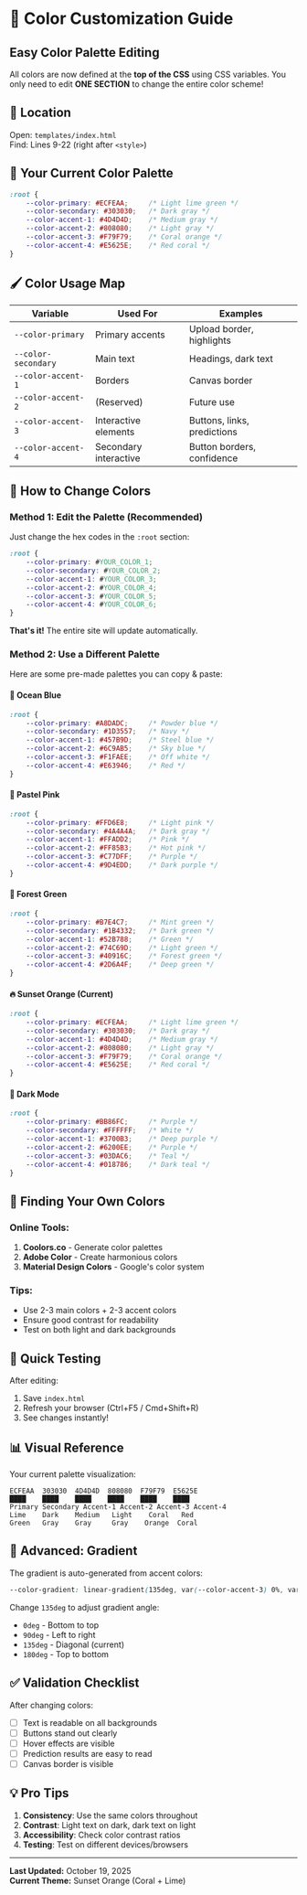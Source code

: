 # 🎨 Color Customization Guide

## Easy Color Palette Editing

All colors are now defined at the **top of the CSS** using CSS variables. You only need to edit **ONE SECTION** to change the entire color scheme!

## 📍 Location

Open: `templates/index.html`  
Find: Lines 9-22 (right after `<style>`)

## 🎨 Your Current Color Palette

```css
:root {
    --color-primary: #ECFEAA;     /* Light lime green */
    --color-secondary: #303030;   /* Dark gray */
    --color-accent-1: #4D4D4D;    /* Medium gray */
    --color-accent-2: #808080;    /* Light gray */
    --color-accent-3: #F79F79;    /* Coral orange */
    --color-accent-4: #E5625E;    /* Red coral */
}
```

## 🖌️ Color Usage Map

| Variable | Used For | Examples |
|----------|----------|----------|
| `--color-primary` | Primary accents | Upload border, highlights |
| `--color-secondary` | Main text | Headings, dark text |
| `--color-accent-1` | Borders | Canvas border |
| `--color-accent-2` | (Reserved) | Future use |
| `--color-accent-3` | Interactive elements | Buttons, links, predictions |
| `--color-accent-4` | Secondary interactive | Button borders, confidence |

## 🎯 How to Change Colors

### Method 1: Edit the Palette (Recommended)

Just change the hex codes in the `:root` section:

```css
:root {
    --color-primary: #YOUR_COLOR_1;
    --color-secondary: #YOUR_COLOR_2;
    --color-accent-1: #YOUR_COLOR_3;
    --color-accent-2: #YOUR_COLOR_4;
    --color-accent-3: #YOUR_COLOR_5;
    --color-accent-4: #YOUR_COLOR_6;
}
```

**That's it!** The entire site will update automatically.

### Method 2: Use a Different Palette

Here are some pre-made palettes you can copy & paste:

#### 🌊 Ocean Blue
```css
:root {
    --color-primary: #A8DADC;     /* Powder blue */
    --color-secondary: #1D3557;   /* Navy */
    --color-accent-1: #457B9D;    /* Steel blue */
    --color-accent-2: #6C9AB5;    /* Sky blue */
    --color-accent-3: #F1FAEE;    /* Off white */
    --color-accent-4: #E63946;    /* Red */
}
```

#### 🌸 Pastel Pink
```css
:root {
    --color-primary: #FFD6E8;     /* Light pink */
    --color-secondary: #4A4A4A;   /* Dark gray */
    --color-accent-1: #FFADD2;    /* Pink */
    --color-accent-2: #FF85B3;    /* Hot pink */
    --color-accent-3: #C77DFF;    /* Purple */
    --color-accent-4: #9D4EDD;    /* Dark purple */
}
```

#### 🌿 Forest Green
```css
:root {
    --color-primary: #B7E4C7;     /* Mint green */
    --color-secondary: #1B4332;   /* Dark green */
    --color-accent-1: #52B788;    /* Green */
    --color-accent-2: #74C69D;    /* Light green */
    --color-accent-3: #40916C;    /* Forest green */
    --color-accent-4: #2D6A4F;    /* Deep green */
}
```

#### 🔥 Sunset Orange (Current)
```css
:root {
    --color-primary: #ECFEAA;     /* Light lime green */
    --color-secondary: #303030;   /* Dark gray */
    --color-accent-1: #4D4D4D;    /* Medium gray */
    --color-accent-2: #808080;    /* Light gray */
    --color-accent-3: #F79F79;    /* Coral orange */
    --color-accent-4: #E5625E;    /* Red coral */
}
```

#### 🌌 Dark Mode
```css
:root {
    --color-primary: #BB86FC;     /* Purple */
    --color-secondary: #FFFFFF;   /* White */
    --color-accent-1: #3700B3;    /* Deep purple */
    --color-accent-2: #6200EE;    /* Purple */
    --color-accent-3: #03DAC6;    /* Teal */
    --color-accent-4: #018786;    /* Dark teal */
}
```

## 🎨 Finding Your Own Colors

### Online Tools:
1. **Coolors.co** - Generate color palettes
2. **Adobe Color** - Create harmonious colors
3. **Material Design Colors** - Google's color system

### Tips:
- Use 2-3 main colors + 2-3 accent colors
- Ensure good contrast for readability
- Test on both light and dark backgrounds

## 🔄 Quick Testing

After editing:
1. Save `index.html`
2. Refresh your browser (Ctrl+F5 / Cmd+Shift+R)
3. See changes instantly!

## 📊 Visual Reference

Your current palette visualization:

```
ECFEAA  303030  4D4D4D  808080  F79F79  E5625E
████    ████    ████    ████    ████    ████
Primary Secondary Accent-1 Accent-2 Accent-3 Accent-4
Lime    Dark    Medium   Light    Coral   Red
Green   Gray    Gray     Gray    Orange  Coral
```

## 🚀 Advanced: Gradient

The gradient is auto-generated from accent colors:
```css
--color-gradient: linear-gradient(135deg, var(--color-accent-3) 0%, var(--color-accent-4) 100%);
```

Change `135deg` to adjust gradient angle:
- `0deg` - Bottom to top
- `90deg` - Left to right
- `135deg` - Diagonal (current)
- `180deg` - Top to bottom

## ✅ Validation Checklist

After changing colors:
- [ ] Text is readable on all backgrounds
- [ ] Buttons stand out clearly
- [ ] Hover effects are visible
- [ ] Prediction results are easy to read
- [ ] Canvas border is visible

## 💡 Pro Tips

1. **Consistency**: Use the same colors throughout
2. **Contrast**: Light text on dark, dark text on light
3. **Accessibility**: Check color contrast ratios
4. **Testing**: Test on different devices/browsers

---

**Last Updated:** October 19, 2025  
**Current Theme:** Sunset Orange (Coral + Lime)
